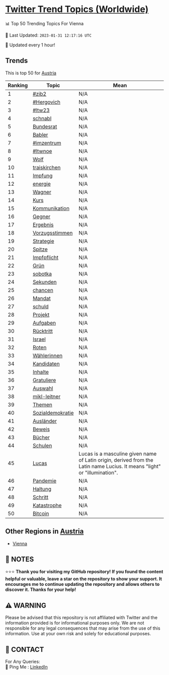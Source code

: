 [Twitter Trend Topics (Worldwide)](https://github.com/ErcinDedeoglu/Twitter-Trend-Topics)
==========


📊 Top 50 Trending Topics For Vienna

📆 Last Updated: `2023-01-31 12:17:16 UTC`

🔧 Updated every 1 hour!


## Trends

This is top 50 for [Austria](</Austria>)

| Ranking | Topic | Mean |
| ------- | ------------ | ------------ |
| 1 | [#zib2](http://twitter.com/search?q=%23zib2) | N/A |
| 2 | [#Hergovich](http://twitter.com/search?q=%23Hergovich) | N/A |
| 3 | [#ltw23](http://twitter.com/search?q=%23ltw23) | N/A |
| 4 | [schnabl](http://twitter.com/search?q=schnabl) | N/A |
| 5 | [Bundesrat](http://twitter.com/search?q=Bundesrat) | N/A |
| 6 | [Babler](http://twitter.com/search?q=Babler) | N/A |
| 7 | [#imzentrum](http://twitter.com/search?q=%23imzentrum) | N/A |
| 8 | [#ltwnoe](http://twitter.com/search?q=%23ltwnoe) | N/A |
| 9 | [Wolf](http://twitter.com/search?q=Wolf) | N/A |
| 10 | [traiskirchen](http://twitter.com/search?q=traiskirchen) | N/A |
| 11 | [Impfung](http://twitter.com/search?q=Impfung) | N/A |
| 12 | [energie](http://twitter.com/search?q=energie) | N/A |
| 13 | [Wagner](http://twitter.com/search?q=Wagner) | N/A |
| 14 | [Kurs](http://twitter.com/search?q=Kurs) | N/A |
| 15 | [Kommunikation](http://twitter.com/search?q=Kommunikation) | N/A |
| 16 | [Gegner](http://twitter.com/search?q=Gegner) | N/A |
| 17 | [Ergebnis](http://twitter.com/search?q=Ergebnis) | N/A |
| 18 | [Vorzugsstimmen](http://twitter.com/search?q=Vorzugsstimmen) | N/A |
| 19 | [Strategie](http://twitter.com/search?q=Strategie) | N/A |
| 20 | [Spitze](http://twitter.com/search?q=Spitze) | N/A |
| 21 | [Impfpflicht](http://twitter.com/search?q=Impfpflicht) | N/A |
| 22 | [Grün](http://twitter.com/search?q=Gr%c3%bcn) | N/A |
| 23 | [sobotka](http://twitter.com/search?q=sobotka) | N/A |
| 24 | [Sekunden](http://twitter.com/search?q=Sekunden) | N/A |
| 25 | [chancen](http://twitter.com/search?q=chancen) | N/A |
| 26 | [Mandat](http://twitter.com/search?q=Mandat) | N/A |
| 27 | [schuld](http://twitter.com/search?q=schuld) | N/A |
| 28 | [Projekt](http://twitter.com/search?q=Projekt) | N/A |
| 29 | [Aufgaben](http://twitter.com/search?q=Aufgaben) | N/A |
| 30 | [Rücktritt](http://twitter.com/search?q=R%c3%bccktritt) | N/A |
| 31 | [Israel](http://twitter.com/search?q=Israel) | N/A |
| 32 | [Roten](http://twitter.com/search?q=Roten) | N/A |
| 33 | [Wählerinnen](http://twitter.com/search?q=W%c3%a4hlerinnen) | N/A |
| 34 | [Kandidaten](http://twitter.com/search?q=Kandidaten) | N/A |
| 35 | [Inhalte](http://twitter.com/search?q=Inhalte) | N/A |
| 36 | [Gratuliere](http://twitter.com/search?q=Gratuliere) | N/A |
| 37 | [Auswahl](http://twitter.com/search?q=Auswahl) | N/A |
| 38 | [mikl-leitner](http://twitter.com/search?q=mikl-leitner) | N/A |
| 39 | [Themen](http://twitter.com/search?q=Themen) | N/A |
| 40 | [Sozialdemokratie](http://twitter.com/search?q=Sozialdemokratie) | N/A |
| 41 | [Ausländer](http://twitter.com/search?q=Ausl%c3%a4nder) | N/A |
| 42 | [Beweis](http://twitter.com/search?q=Beweis) | N/A |
| 43 | [Bücher](http://twitter.com/search?q=B%c3%bccher) | N/A |
| 44 | [Schulen](http://twitter.com/search?q=Schulen) | N/A |
| 45 | [Lucas](http://twitter.com/search?q=Lucas) | Lucas is a masculine given name of Latin origin, derived from the Latin name Lucius. It means "light" or "illumination". |
| 46 | [Pandemie](http://twitter.com/search?q=Pandemie) | N/A |
| 47 | [Haltung](http://twitter.com/search?q=Haltung) | N/A |
| 48 | [Schritt](http://twitter.com/search?q=Schritt) | N/A |
| 49 | [Katastrophe](http://twitter.com/search?q=Katastrophe) | N/A |
| 50 | [Bitcoin](http://twitter.com/search?q=Bitcoin) | N/A |



## Other Regions in [Austria](</Austria>)

* [Vienna](</Austria/Vienna.md>)



## 📝 NOTES

⭐⭐⭐ **Thank you for visiting my GitHub repository! If you found the content helpful or valuable, leave a star on the repository to show your support. It encourages me to continue updating the repository and allows others to discover it. Thanks for your help!**


## ⚠️ WARNING

Please be advised that this repository is not affiliated with Twitter and the information provided is for informational purposes only. We are not responsible for any legal consequences that may arise from the use of this information. Use at your own risk and solely for educational purposes.


## 📨 CONTACT

 For Any Queries:  
            🏓 Ping Me : [LinkedIn](https://www.linkedin.com/in/ercindedeoglu/)
